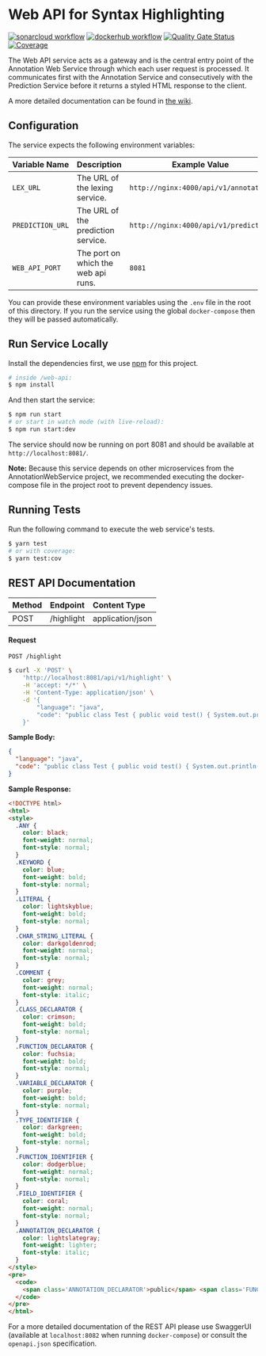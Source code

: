# Web API for Syntax Highlighting
[![sonarcloud workflow](https://github.com/Hack3rz-Official/annotation-web-service/actions/workflows/web-api-service-dockerhub.yml/badge.svg)](https://github.com/Hack3rz-Official/annotation-web-service/actions/workflows/web-api-service-sonarcloud.yml)
[![dockerhub workflow](https://github.com/Hack3rz-Official/annotation-web-service/actions/workflows/web-api-service-sonarcloud.yml/badge.svg)](https://github.com/Hack3rz-Official/annotation-web-service/actions/workflows/web-api-service-dockerhub.yml)
[![Quality Gate Status](https://sonarcloud.io/api/project_badges/measure?project=web-api-service&metric=alert_status)](https://sonarcloud.io/summary/new_code?id=web-api-service)
[![Coverage](https://sonarcloud.io/api/project_badges/measure?project=web-api-service&metric=coverage)](https://sonarcloud.io/summary/new_code?id=web-api-service)

The Web API service acts as a gateway and is the central entry point of the Annotation Web Service through which each user request is processed.
It communicates first with the Annotation Service and consecutively with the Prediction Service before it returns a styled HTML response to the client.

A more detailed documentation can be found in [the wiki](https://github.com/Hack3rz-Official/annotation-web-service/wiki/Web-API).

## Configuration
The service expects the following environment variables:

| **Variable Name** | **Description**                     | **Example Value**                     |
|-------------------|-------------------------------------|---------------------------------------|
| `LEX_URL`         | The URL of the lexing service.      | `http://nginx:4000/api/v1/annotation` |
| `PREDICTION_URL`  | The URL of the prediction service.  | `http://nginx:4000/api/v1/prediction` |
| `WEB_API_PORT`    | The port on which the web api runs. | `8081`                                |

You can provide these environment variables using the `.env` file in the root of this directory. If you run the service using the global `docker-compose` then they will be passed automatically.


## Run Service Locally
Install the dependencies first, we use [npm](https://www.npmjs.com/) for this project.
```bash
# inside /web-api:
$ npm install
```

And then start the service:
```bash
$ npm run start
# or start in watch mode (with live-reload):
$ npm run start:dev
```
The service should now be running on port 8081 and should be available at `http://localhost:8081/`.

**Note:** Because this service depends on other microservices from the AnnotationWebService project, we recommended executing the docker-compose file in the project root to prevent dependency issues.

## Running Tests
Run the following command to execute the web service's tests.
```bash
$ yarn test
# or with coverage:
$ yarn test:cov
```


## **REST API Documentation**

| Method | Endpoint   | Content Type     |
|:-------|:-----------|:-----------------|
| POST   | /highlight | application/json |

#### Request

`POST /highlight`
```bash
$ curl -X 'POST' \
    'http://localhost:8081/api/v1/highlight' \
    -H 'accept: */*' \
    -H 'Content-Type: application/json' \
    -d '{
        "language": "java",
        "code": "public class Test { public void test() { System.out.println(\"Hello World\"); } }"
    }'
```
**Sample Body:**
```json
{
  "language": "java",
  "code": "public class Test { public void test() { System.out.println('Hello World'); } }"
}
```
**Sample Response:**
```html
<!DOCTYPE html>
<html>
<style>
  .ANY {
    color: black;
    font-weight: normal;
    font-style: normal;
  }
  .KEYWORD {
    color: blue;
    font-weight: bold;
    font-style: normal;
  }
  .LITERAL {
    color: lightskyblue;
    font-weight: bold;
    font-style: normal;
  }
  .CHAR_STRING_LITERAL {
    color: darkgoldenrod;
    font-weight: normal;
    font-style: normal;
  }
  .COMMENT {
    color: grey;
    font-weight: normal;
    font-style: italic;
  }
  .CLASS_DECLARATOR {
    color: crimson;
    font-weight: bold;
    font-style: normal;
  }
  .FUNCTION_DECLARATOR {
    color: fuchsia;
    font-weight: bold;
    font-style: normal;
  }
  .VARIABLE_DECLARATOR {
    color: purple;
    font-weight: bold;
    font-style: normal;
  }
  .TYPE_IDENTIFIER {
    color: darkgreen;
    font-weight: bold;
    font-style: normal;
  }
  .FUNCTION_IDENTIFIER {
    color: dodgerblue;
    font-weight: normal;
    font-style: normal;
  }
  .FIELD_IDENTIFIER {
    color: coral;
    font-weight: normal;
    font-style: normal;
  }
  .ANNOTATION_DECLARATOR {
    color: lightslategray;
    font-weight: lighter;
    font-style: italic;
  }
</style>
<pre>
  <code>
    <span class='ANNOTATION_DECLARATOR'>public</span> <span class='FUNCTION_IDENTIFIER'>static</span> <span class='TYPE_IDENTIFIER'>void</span> <span class='KEYWORD'>main</span><span class='FIELD_IDENTIFIER'>(</span><span class='FIELD_IDENTIFIER'>String</span><span class='CLASS_DECLARATOR'>[</span><span class='FIELD_IDENTIFIER'>]</span> <span class='FIELD_IDENTIFIER'>args</span><span class='CHAR_STRING_LITERAL'>)</span> <span class='CHAR_STRING_LITERAL'>{</span><span class='FUNCTION_DECLARATOR'>}</span>
  </code>
</pre>
</html>
```

For a more detailed documentation of the REST API please use SwaggerUI (available at `localhost:8082` when running `docker-compose`) or consult the `openapi.json` specification.

